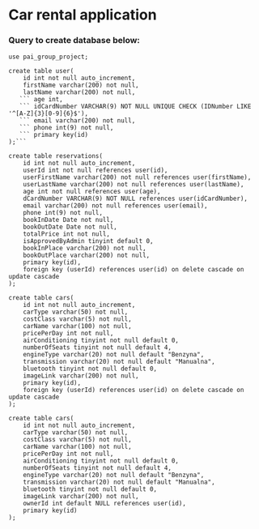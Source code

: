 # Car rental application

### Query to create database below:

```create database pai_group_project;
use pai_group_project;
```

```
create table user(
	id int not null auto_increment,
    firstName varchar(200) not null,
    lastName varchar(200) not null,
   ``` age int,
   ``` idCardNumber VARCHAR(9) NOT NULL UNIQUE CHECK (IDNumber LIKE '^[A-Z]{3}[0-9]{6}$'),
   ``` email varchar(200) not null,
   ``` phone int(9) not null,
   ``` primary key(id)
);```
```

```
create table reservations(
	id int not null auto_increment,
    userId int not null references user(id),
    userFirstName varchar(200) not null references user(firstName),
    userLastName varchar(200) not null references user(lastName),
    age int not null references user(age),
    dCardNumber VARCHAR(9) NOT NULL references user(idCardNumber),
    email varchar(200) not null references user(email),
    phone int(9) not null,
    bookInDate Date not null,
    bookOutDate Date not null,
    totalPrice int not null,
    isApprovedByAdmin tinyint default 0,
    bookInPlace varchar(200) not null,
    bookOutPlace varchar(200) not null,
    primary key(id),
    foreign key (userId) references user(id) on delete cascade on update cascade
);
```

```
create table cars(
	id int not null auto_increment,
    carType varchar(50) not null,
    costClass varchar(5) not null,
    carName varchar(100) not null,
    pricePerDay int not null,
    airConditioning tinyint not null default 0,
    numberOfSeats tinyint not null default 4,
    engineType varchar(20) not null default "Benzyna",
    transmission varchar(20) not null default "Manualna",
    bluetooth tinyint not null default 0,
    imageLink varchar(200) not null,
    primary key(id),
    foreign key (userId) references user(id) on delete cascade on update cascade
);
```

```
create table cars(
	id int not null auto_increment,
    carType varchar(50) not null,
    costClass varchar(5) not null,
    carName varchar(100) not null,
    pricePerDay int not null,
    airConditioning tinyint not null default 0,
    numberOfSeats tinyint not null default 4,
    engineType varchar(20) not null default "Benzyna",
    transmission varchar(20) not null default "Manualna",
    bluetooth tinyint not null default 0,
    imageLink varchar(200) not null,
	ownerId int default NULL references user(id),
    primary key(id)
);
```